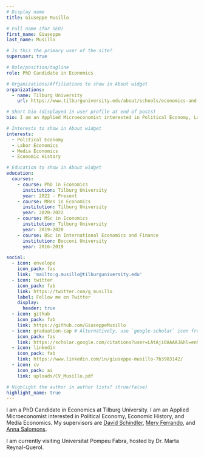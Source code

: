 ```yaml
---
# Display name
title: Giuseppe Musillo

# Full name (for SEO)
first_name: Giuseppe
last_name: Musillo

# Is this the primary user of the site?
superuser: true

# Role/position/tagline
role: PhD Candidate in Economics

# Organizations/Affiliations to show in About widget
organizations:
  - name: Tilburg University
    url: https://www.tilburguniversity.edu/about/schools/economics-and-management/organization/departments/economics

# Short bio (displayed in user profile at end of posts)
bio: I am an Applied Microeconomist interested in Political Economy, Labor Economics, and Media Economics.

# Interests to show in About widget
interests:
  - Political Economy
  - Labor Economics
  - Media Economics
  - Economic History

# Education to show in About widget
education:
  courses:
    - course: PhD in Economics
      institution: Tilburg University
      year: 2022 - Present
    - course: MRes in Economics
      institution: Tilburg University
      year: 2020-2022
    - course: MSc in Economics
      institution: Tilburg University
      year: 2019-2020
    - course: BSc in International Economics and Finance
      institution: Bocconi University
      year: 2016-2019

social:
  - icon: envelope
    icon_pack: fas
    link: 'mailto:g.musillo@tilburguniversity.edu'
  - icon: twitter
    icon_pack: fab
    link: https://twitter.com/g_musillo
    label: Follow me on Twitter
    display:
      header: true
  - icon: github
    icon_pack: fab
    link: https://github.com/GiuseppeMusillo
  - icon: graduation-cap # Alternatively, use `google-scholar` icon from `ai` icon pack
    icon_pack: fas
    link: https://scholar.google.com/citations?user=LAtAji0AAAAJ&hl=en&authuser=1
  - icon: linkedin
    icon_pack: fab
    link: https://www.linkedin.com/in/giuseppe-musillo-7b3983142/
  - icon: cv
    icon_pack: ai
    link: uploads/CV_Musillo.pdf

# Highlight the author in author lists? (true/false)
highlight_name: true
---
```


I am a PhD Candidate in Economics at Tilburg University. I am an Applied Microeconomist interested in Political Economy, Economic History, and Media Economics. My supervisors are [David Schindler](https://david-schindler.de/), [Mery Ferrando](https://meryferrando.com/), and [Anna Salomons](https://www.tilburguniversity.edu/staff/a-m-salomons). 

I am currently visiting Universitat Pompeu Fabra, hosted by Dr. Marta Reynal-Querol.

